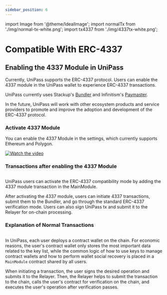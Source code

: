 ```yaml
---
sidebar_position: 6
---
```


import Image from '@theme/IdealImage';
import normalTx from './img/normal-tx-white.png';
import tx4337 from './img/4337tx-white.png';

# Compatible With ERC-4337

## Enabling the 4337 Module in UniPass

Currently, UniPass supports the ERC-4337 protocol. Users can enable the 4337 module in the UniPass wallet to experience ERC-4337 transactions.

UniPass currently uses Stackup's [Bundler](https://github.com/stackup-wallet/stackup-bundler) and Infinitism's [Paymaster](https://github.com/eth-infinitism/account-abstraction/blob/develop/contracts/samples/VerifyingPaymaster.sol).

In the future, UniPass will work with other ecosystem products and service providers to promote and improve the adoption and development of the ERC-4337 protocol.

### Activate 4337 Module

You can enable the 4337 Module in the settings, which currently supports Ethereum and Polygon.

[![Watch the video](https://cdn.loom.com/sessions/thumbnails/8d086e95fea54061b433af679d29bd7d-with-play.gif)](https://www.loom.com/share/8d086e95fea54061b433af679d29bd7d)

### Transactions after enabling the 4337 Module

<Image img={tx4337} />

UniPass users can activate the ERC-4337 compatibility mode by adding the 4337 module transaction in the MainModule.

After activating the 4337 module, users can initiate 4337 transactions, submit them to the Bundler, and go through the standard ERC-4337 verification mode. Users can also sign UniPass tx and submit it to the Relayer for on-chain processing.

### Explanation of Normal Transactions

<Image img={normalTx} />

In UniPass, each user deploys a contract wallet on the chain. For economic reasons, the user's contract wallet only stores the most important data related to the key list, while the common logic of how to use keys to manage contract wallets and how to perform wallet social recovery is placed in a `MainModule` contract shared by all users.

When initiating a transaction, the user signs the desired operation and submits it to the Relayer. Then, the Relayer helps to submit the transaction to the chain, calls the user's contract for verification on the chain, and executes the user's operation after verification passes.